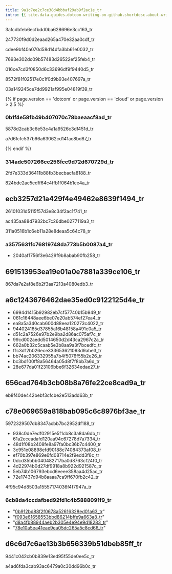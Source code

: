 ```yaml
---
title: 9a1c7ee2c7ce38d4bbbaf29ab9f2ac1e_tr
intro: {{ site.data.guides.dotcom-writing-on-github.shortdesc.about-writing-and-formatting-on-github }}
---
```


3afcdbfeb6ecfbdd0ba628696e3cc163_tr

247730f9d0d2eaad265a470e32aa0cdf_tr

cdee9bf40a070d58d14dfa3bb61e0032_tr

7693e302dc09b57483d26522ef25feb4_tr

016ce7cd3f0850d6c33696df9f9440d5_tr

8572f81f02517e0c1f0d9b93e407697a_tr

03a149245ce7dd9921af995e04819f39_tr

{% if page.version == 'dotcom' or page.version == 'cloud' or page.version > 2.5 %}

### 0b1f4e58fb49b407070c78baeaacf8ad_tr

5878d2cab3c6e53c4a1a9526c3df451d_tr

a7d6fcfc537b66a63062cd141ac8bd87_tr

{% endif %}

### 314adc507266cc256fcc9d72d670729d_tr
2fd7e333d36411b88fb3becbacfa8188_tr

824bde2ac5edff64c4ffb1f064b1ee4a_tr

## ecb3257d21a429f4e49462e8639f1494_tr

26101031d5115f57d3e8c34f2ac1f741_tr

ac435aa88d7932bc7c26dbe0277119a3_tr

311a0516b1c6eb11a28e8deaa5c64c78_tr

### a3575631fc76819748da773b5b0087a4_tr

- 2040af1756f3e6429f9b8abab90fb258_tr

## 691513953ea19e01a0e7881a339ce106_tr

867da7e2af8e6b2f3aa7213a4080edb3_tr

## a6c1243676462dae35ed0c9122125d4e_tr

- 6994d1415b92982eb7cf57740b15b949_tr
- 061c16448aee6be07e20ab574ef27ea4_tr
- ea8a5a340cab600d88eea120273c4022_tr
- 944024165d37855a16b48158a491e0a5_tr
- d51c2a7526e97b2e9ba2d86ac075af7c_tr
- 99cd002aedd5014650d2d43ca2967c2a_tr
- 662a0b32c5caab5e3b8aa9a3f7bcedfc_tr
- f1c3d12b026ece333653621093d9abe3_tr
- bb74ac206332955a7b4f5076f55b2e26_tr
- bc3bd100ff8a56464a05d8f7f8bb7a6d_tr
- 28e677da01f23106bbe6f32634edae27_tr

## 656cad764b3cb08b8a76fe22ce8cad9a_tr

eb8f40de442bebf3cfcbe2e513add63b_tr

## c78e069659a818bab095c6c8976bf3ae_tr

5972329507db8347acbb7bc2952df188_tr
- 938c0de7edf02915e5f1cb8c3a8da6db_tr
61a2eceadafd120aa94c67278d7a7334_tr
- 48d1f08b2408fe8a97fa0bc36b7c4400_tr
- 3c951e08898efd90188c74084373af08_tr
- ef70b397e869e6fd08714e2f9edd3f8c_tr
- 0dcd35bbb040482717ba0d8763cf24f0_tr
- 4d22974b0d27df9918a8b922d921587c_tr
- 5eb74b106793ebcd6eeee358aa4d25ac_tr
- 72e17437d94b8aaaa7ca9ff670fb2c42_tr

4f95c94d8503a15557174036f4f7947a_tr


### 6cb8da4ccdafbed92fd1c4b5888091f9_tr

- "[0b912bd88f2f0678a52616328ed01a63_tr](/articles/basic-writing-and-formatting-syntax)"
- "[f093e61658553bbd86214bffe9a663a8_tr](/articles/working-with-advanced-formatting)"
- "[d8a4fb88944aeb2b305e4e94e9d18283_tr](https://guides.github.com/features/mastering-markdown/)"
- "[78e10a5ea41eae9ea05dc265a5c8cd66_tr](http://markdowntutorial.com/)"

## d6c6d7c6ae13b3b656339b51dbeb85ff_tr

9441c042cb0b839e13ed95f55de0ee5c_tr

a4ad6fda3cab93ac6479a0c30dd96b0c_tr

[257f3f448e7ac5f2fe13b374496309f6_tr]: http://example.com/
